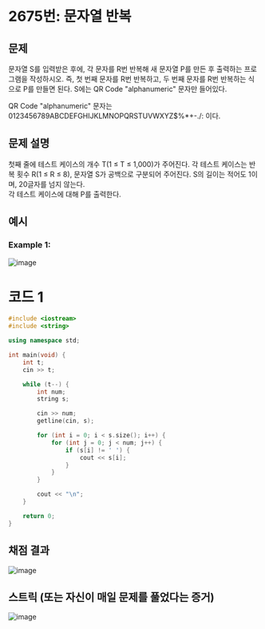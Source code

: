 # 2675번: 문자열 반복

## 문제
문자열 S를 입력받은 후에, 각 문자를 R번 반복해 새 문자열 P를 만든 후 출력하는 프로그램을 작성하시오. 즉, 첫 번째 문자를 R번 반복하고, 두 번째 문자를 R번 반복하는 식으로 P를 만들면 된다. S에는 QR Code "alphanumeric" 문자만 들어있다.

QR Code "alphanumeric" 문자는 0123456789ABCDEFGHIJKLMNOPQRSTUVWXYZ\$%*+-./: 이다.

## 문제 설명
첫째 줄에 테스트 케이스의 개수 T(1 ≤ T ≤ 1,000)가 주어진다. 각 테스트 케이스는 반복 횟수 R(1 ≤ R ≤ 8), 문자열 S가 공백으로 구분되어 주어진다. S의 길이는 적어도 1이며, 20글자를 넘지 않는다.   
각 테스트 케이스에 대해 P를 출력한다.  

## 예시
### Example 1:  
![image](https://github.com/user-attachments/assets/c280389e-4873-4ca3-9cf1-233b00238c4e)

# 코드 1
```cpp
#include <iostream>
#include <string>

using namespace std;

int main(void) {
	int t;
	cin >> t;

	while (t--) {
		int num;
		string s;

		cin >> num;
		getline(cin, s);

		for (int i = 0; i < s.size(); i++) {
			for (int j = 0; j < num; j++) {
				if (s[i] != ' ') {
					cout << s[i];
				}
			}
		}

		cout << "\n";
	}

	return 0;
}
```

## 채점 결과
![image](https://github.com/user-attachments/assets/eabc8fe3-2775-4958-afbc-4a372aa82512)

## 스트릭 (또는 자신이 매일 문제를 풀었다는 증거)
![image](https://github.com/user-attachments/assets/413abd5e-5063-464e-912a-688113e2cef9)
